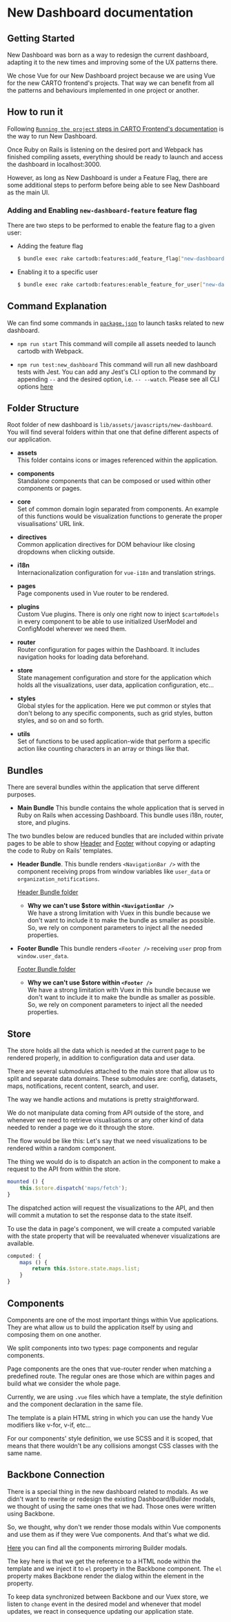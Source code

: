 # New Dashboard documentation

## Getting Started
New Dashboard was born as a way to redesign the current dashboard, adapting it to the new times and improving some of the UX patterns there.

We chose Vue for our New Dashboard project because we are using Vue for the new CARTO frontend's projects. That way we can benefit from all the patterns and behaviours implemented in one project or another.

## How to run it
Following [`Running the project` steps in CARTO Frontend's documentation](https://github.com/CartoDB/cartodb/tree/master/doc/frontend#running-the-project) is the way to run New Dashboard.

Once Ruby on Rails is listening on the desired port and Webpack has finished compiling assets, everything should be ready to launch and access the dashboard in localhost:3000.

However, as long as New Dashboard is under a Feature Flag, there are some additional steps to perform before being able to see New Dashboard as the main UI.

### Adding and Enabling `new-dashboard-feature` feature flag
There are two steps to be performed to enable the feature flag to a given user:

- Adding the feature flag
	```bash
	$ bundle exec rake cartodb:features:add_feature_flag["new-dashboard-feature"]
	```

- Enabling it to a specific user
	```bash
	$ bundle exec rake cartodb:features:enable_feature_for_user["new-dashboard-feature","your_username"]
	```


## Command Explanation
We can find some commands in [`package.json`](https://github.com/CartoDB/cartodb/blob/master/package.json) to launch tasks related to new dashboard.

- `npm run start`
	This command will compile all assets needed to launch cartodb with Webpack.

- `npm run test:new_dashboard`
	This command will run all new dashboard tests with Jest. You can add any Jest's CLI option to the command by appending `--` and the desired option, i.e. `-- --watch`. Please see all CLI options [here](https://jestjs.io/docs/en/cli#options)


## Folder Structure
Root folder of new dashboard is `lib/assets/javascripts/new-dashboard`. You will find several folders within that one that define different aspects of our application.

- **assets**\
	This folder contains icons or images referenced within the application.

- **components**\
	Standalone components that can be composed or used within other components or pages.

- **core**\
	Set of common domain login separated from components. An example of this functions would be visualization functions to generate the proper visualisations' URL link.

- **directives**\
	Common application directives for DOM behaviour like closing dropdowns when clicking outside.

- **i18n**\
	Internacionalization configuration for `vue-i18n` and translation strings.

- **pages**\
	Page components used in Vue router to be rendered.

- **plugins**\
	Custom Vue plugins. There is only one right now to inject `$cartoModels` in every component to be able to use initialized UserModel and ConfigModel wherever we need them.

- **router**\
	Router configuration for pages within the Dashboard. It includes navigation hooks for loading data beforehand.

- **store**\
	State management configuration and store for the application which holds all the visualizations, user data, application configuration, etc...

- **styles**\
	Global styles for the application. Here we put common or styles that don't belong to any specific components, such as grid styles, button styles, and so on and so forth.

- **utils**\
	Set of functions to be used application-wide that perform a specific action like counting characters in an array or things like that.

## Bundles
There are several bundles within the application that serve different purposes.

- **Main Bundle**
	This bundle contains the whole application that is served in Ruby on Rails when accessing Dashboard. This bundle uses i18n, router, store, and plugins.

The two bundles below are reduced bundles that are included within private pages to be able to show [Header](https://github.com/CartoDB/cartodb/issues/14312) and [Footer](https://github.com/CartoDB/cartodb/issues/14342) without copying or adapting the code to Ruby on Rails' templates.

- **Header Bundle**.
	This bundle renders `<NavigationBar />` with the component receiving props from window variables like `user_data` or `organization_notifications`.

	[Header Bundle folder](https://github.com/CartoDB/cartodb/tree/master/lib/assets/javascripts/new-dashboard/bundles/header)

	- **Why we can't use $store within `<NavigationBar />`**\
	We have a strong limitation with Vuex in this bundle because we don't want to include it to make the bundle as smaller as possible. So, we rely on component parameters to inject all the needed properties.

- **Footer Bundle**
	This bundle renders `<Footer />` receiving `user` prop from `window.user_data`.

	[Footer Bundle folder](https://github.com/CartoDB/cartodb/tree/master/lib/assets/javascripts/new-dashboard/bundles/footer)

	- **Why we can't use $store within `<Footer />`**\
	We have a strong limitation with Vuex in this bundle because we don't want to include it to make the bundle as smaller as possible. So, we rely on component parameters to inject all the needed properties.

## Store
The store holds all the data which is needed at the current page to be rendered properly, in addition to configuration data and user data.

There are several submodules attached to the main store that allow us to split and separate data domains. These submodules are: config, datasets, maps, notifications, recent content, search, and user.

The way we handle actions and mutations is pretty straightforward.

We do not manipulate data coming from API outside of the store, and whenever we need to retrieve visualisations or any other kind of data needed to render a page we do it through the store.

The flow would be like this:
Let's say that we need visualizations to be rendered within a random component.

The thing we would do is to dispatch an action in the component to make a request to the API from within the store.
```js
mounted () {
	this.$store.dispatch('maps/fetch');
}
```

The dispatched action will request the visualizations to the API, and then will commit a mutation to set the response data to the state itself.

To use the data in page's component, we will create a computed variable with the state property that will be reevaluated whenever visualizations are available.

```js
computed: {
	maps () {
		return this.$store.state.maps.list;
	}
}
```

## Components
Components are one of the most important things within Vue applications. They are what allow us to build the application itself by using and composing them on one another.

We split components into two types: page components and regular components.

Page components are the ones that vue-router render when matching a predefined route. The regular ones are those which are within pages and build what we consider the whole page.

Currently, we are using `.vue` files which have a template, the style definition and the component declaration in the same file.

The template is a plain HTML string in which you can use the handy Vue modifiers like v-for, v-if, etc...

For our components' style definition, we use SCSS and it is scoped, that means that there wouldn't be any collisions amongst CSS classes with the same name.

## Backbone Connection
There is a special thing in the new dashboard related to modals. As we didn't want to rewrite or redesign the existing Dashboard/Builder modals, we thought of using the same ones that we had. Those ones were written using Backbone.

So, we thought, why don't we render those modals within Vue components and use them as if they were Vue components. And that's what we did.

[Here](https://github.com/CartoDB/cartodb/tree/master/lib/assets/javascripts/new-dashboard/components/Backbone/Dialogs) you can find all the components mirroring Builder modals.

The key here is that we get the reference to a HTML node within the template and we inject it to `el` property in the Backbone component. The `el` property makes Backbone render the dialog within the element in the property.

To keep data synchronized between Backbone and our Vuex store, we listen to `change` event in the desired model and whenever that model updates, we react in consequence updating our application state.
